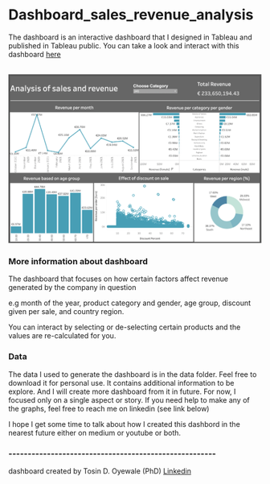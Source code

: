 # Dashboard_sales_revenue_analysis

The dashboard is an interactive dashboard that I designed in Tableau and published in Tableau public. 
You can take a look and interact with this dashboard [here](https://public.tableau.com/app/profile/tosin.oyewale/viz/Analysisofsalesandrevenuegenerated/Dashboard1?publish=yes)

<br />
<img src="dashboard/revenue_v2.png" alt="revenue_v2" width="2000"/>

<br />


### More information about dashboard
The dashboard that focuses on how certain factors affect revenue generated by the company in question 

e.g month of the year, product category and gender, age group, discount given per sale, and country region. 

You can  interact by selecting or de-selecting certain products and the values are re-calculated for you.

### Data

The data I used to generate the dashboard is in the data folder. Feel free to download it for personal use.
 It contains additional information to be explore. And I will create more dashboard from it in future. 
 For now, I focused only on a single aspect or story. If you need help to make any of the graphs, feel free to reach me on linkedin (see link below)

 I hope I get some time to talk about how I created this dashbord in the nearest future either on medium or youtube or both.


### ------------------------------------------------------
dashboard created by Tosin D. Oyewale (PhD) 
[Linkedin](https://www.linkedin.com/in/tosin-oyewale/) 